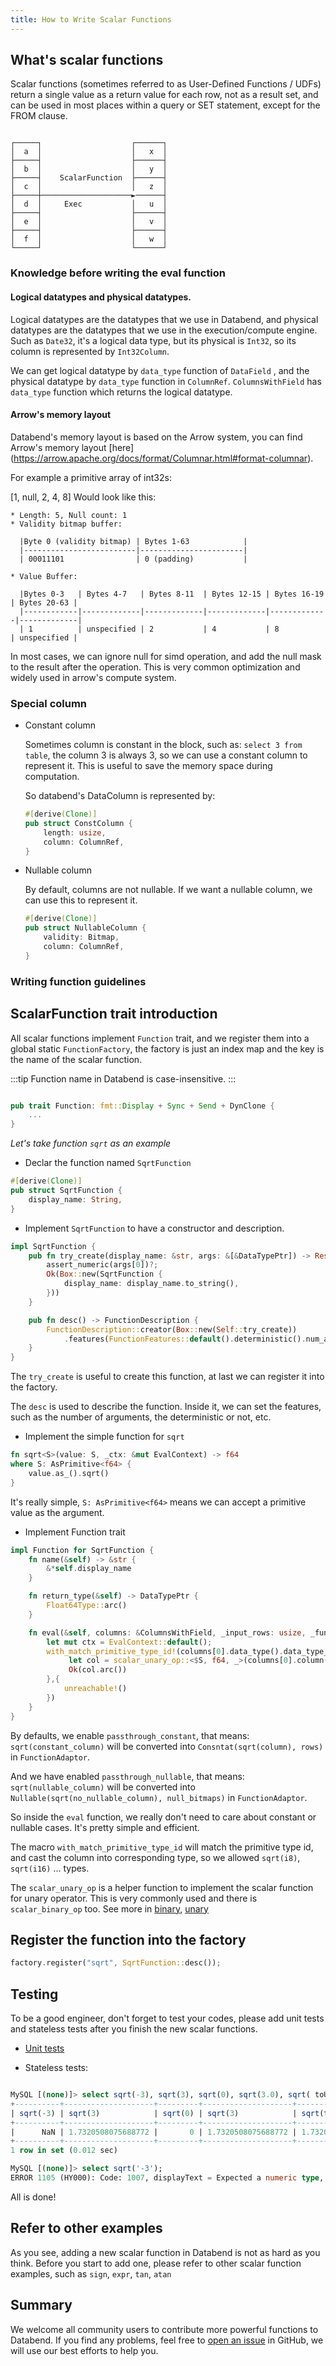 ```yaml
---
title: How to Write Scalar Functions
---
```


## What's scalar functions

Scalar functions (sometimes referred to as User-Defined Functions / UDFs) return a single value as a return value for each row, not as a result set, and can be used in most places within a query or SET statement, except for the FROM clause.

```text title="One to One Mapping execution"

┌─────┐                    ┌──────┐
│  a  │                    │   x  │
├─────┤                    ├──────┤
│  b  │                    │   y  │
├─────┤    ScalarFunction  ├──────┤
│  c  │                    │   z  │
├─────┼────────────────────►──────┤
│  d  │     Exec           │   u  │
├─────┤                    ├──────┤
│  e  │                    │   v  │
├─────┤                    ├──────┤
│  f  │                    │   w  │
└─────┘                    └──────┘
```


### Knowledge before writing the eval function

####  Logical datatypes and physical datatypes.

Logical datatypes are the datatypes that we use in Databend, and physical datatypes are the datatypes that we use in the execution/compute engine.
Such as `Date32`, it's a logical data type, but its physical is `Int32`, so its column is represented by `Int32Column`.

We can get logical datatype by `data_type` function of `DataField` , and the physical datatype by `data_type` function in `ColumnRef`.
`ColumnsWithField` has `data_type` function which returns the logical datatype.

####  Arrow's memory layout

Databend's memory layout is based on the Arrow system, you can find Arrow's memory layout [here] (https://arrow.apache.org/docs/format/Columnar.html#format-columnar).

For example a primitive array of int32s:

[1, null, 2, 4, 8]
Would look like this:


```text
* Length: 5, Null count: 1
* Validity bitmap buffer:

  |Byte 0 (validity bitmap) | Bytes 1-63            |
  |-------------------------|-----------------------|
  | 00011101                | 0 (padding)           |

* Value Buffer:

  |Bytes 0-3   | Bytes 4-7   | Bytes 8-11  | Bytes 12-15 | Bytes 16-19 | Bytes 20-63 |
  |------------|-------------|-------------|-------------|-------------|-------------|
  | 1          | unspecified | 2           | 4           | 8           | unspecified |

```

In most cases, we can ignore null for simd operation, and add the null mask to the result after the operation.
This is very common optimization and widely used in arrow's compute system.

### Special column

-  Constant column

    Sometimes column is constant in the block, such as: `select 3 from table`, the column 3 is always 3, so we can use a constant column to represent it. This is useful to save the memory space during computation.

    So databend's DataColumn is represented by:

    ```rust
    #[derive(Clone)]
    pub struct ConstColumn {
        length: usize,
        column: ColumnRef,
    }
    ```
- Nullable column

    By default, columns are not nullable. If we want a nullable column, we can use this to represent it.

    ```rust
    #[derive(Clone)]
    pub struct NullableColumn {
        validity: Bitmap,
        column: ColumnRef,
    }
    ```

### Writing function guidelines

## ScalarFunction trait introduction

All scalar functions implement `Function` trait, and we register them into a global static `FunctionFactory`, the factory is just an index map and the key is the name of the scalar function.

:::tip
    Function name in Databend is case-insensitive.
:::

``` rust

pub trait Function: fmt::Display + Sync + Send + DynClone {
    ...
}
```

 *Let's take function `sqrt` as an example*

- Declar the function named `SqrtFunction`
``` rust
#[derive(Clone)]
pub struct SqrtFunction {
    display_name: String,
}
```

- Implement `SqrtFunction` to have a constructor and description.

```rust
impl SqrtFunction {
    pub fn try_create(display_name: &str, args: &[&DataTypePtr]) -> Result<Box<dyn Function>> {
        assert_numeric(args[0])?;
        Ok(Box::new(SqrtFunction {
            display_name: display_name.to_string(),
        }))
    }

    pub fn desc() -> FunctionDescription {
        FunctionDescription::creator(Box::new(Self::try_create))
            .features(FunctionFeatures::default().deterministic().num_arguments(1))
    }
}
```

The `try_create` is useful to create this function, at last we can register it into the factory.

The `desc` is used to describe the function. Inside it, we can set the features, such as the number of arguments, the deterministic or not, etc.

- Implement the simple function for `sqrt`

```rust
fn sqrt<S>(value: S, _ctx: &mut EvalContext) -> f64
where S: AsPrimitive<f64> {
    value.as_().sqrt()
}
```

It's really simple, `S: AsPrimitive<f64>` means we can accept a primitive value as the argument.

- Implement Function trait

```rust
impl Function for SqrtFunction {
    fn name(&self) -> &str {
        &*self.display_name
    }

    fn return_type(&self) -> DataTypePtr {
        Float64Type::arc()
    }

    fn eval(&self, columns: &ColumnsWithField, _input_rows: usize, _func_ctx: FunctionContext) -> Result<ColumnRef>{
        let mut ctx = EvalContext::default();
        with_match_primitive_type_id!(columns[0].data_type().data_type_id(), |$S| {
             let col = scalar_unary_op::<$S, f64, _>(columns[0].column(), sqrt::<$S>, &mut ctx)?;
             Ok(col.arc())
        },{
            unreachable!()
        })
    }
}
```

By defaults, we enable `passthrough_constant`, that means: `sqrt(constant_column)`  will be converted into `Consntat(sqrt(column), rows)` in `FunctionAdaptor`.

And we have enabled `passthrough_nullable`, that means: `sqrt(nullable_column)`  will be converted into `Nullable(sqrt(no_nullable_column), null_bitmaps)` in `FunctionAdaptor`.

So inside the `eval` function, we really don't need to care about constant or nullable cases. It's pretty simple and efficient.


The macro `with_match_primitive_type_id` will match the primitive type id, and cast the column into corresponding type, so we allowed `sqrt(i8)`, `sqrt(i16)` ... types.

The `scalar_unary_op` is a helper function to implement the scalar function for unary operator.
This is very commonly used and there is `scalar_binary_op` too. See more in [binary](https://github.com/datafuselabs/databend/blob/e7edeea2e3ae5fb1f8408903df10b1b641b57652/common/functions/src/scalars/expressions/binary.rs), [unary](https://github.com/datafuselabs/databend/blob/e7edeea2e3ae5fb1f8408903df10b1b641b57652/common/functions/src/scalars/expressions/unary.rs)


## Register the function into the factory

```rust
factory.register("sqrt", SqrtFunction::desc());
```


## Testing
To be a good engineer, don't forget to test your codes, please add unit tests and stateless tests after you finish the new scalar functions.

- [Unit tests](https://github.com/datafuselabs/databend/blob/034e1cd95c1376341b9421c08f8eb38b40fc5dda/common/functions/tests/it/scalars/maths/sqrt.rs)

- Stateless tests:

```sql

MySQL [(none)]> select sqrt(-3), sqrt(3), sqrt(0), sqrt(3.0), sqrt( toUInt64(3) ), sqrt(null) ;
+----------+--------------------+---------+--------------------+--------------------+------------+
| sqrt(-3) | sqrt(3)            | sqrt(0) | sqrt(3)            | sqrt(toUInt64(3))  | sqrt(NULL) |
+----------+--------------------+---------+--------------------+--------------------+------------+
|      NaN | 1.7320508075688772 |       0 | 1.7320508075688772 | 1.7320508075688772 |       NULL |
+----------+--------------------+---------+--------------------+--------------------+------------+
1 row in set (0.012 sec)

MySQL [(none)]> select sqrt('-3');
ERROR 1105 (HY000): Code: 1007, displayText = Expected a numeric type, but got String (while in select before projection).
```

All is done!


## Refer to other examples
As you see, adding a new scalar function in Databend is not as hard as you think.
Before you start to add one, please refer to other scalar function examples, such as `sign`, `expr`, `tan`, `atan`

## Summary
We welcome all community users to contribute more powerful functions to Databend. If you find any problems, feel free to [open an issue](https://github.com/datafuselabs/databend/issues) in GitHub, we will use our best efforts to help you.
